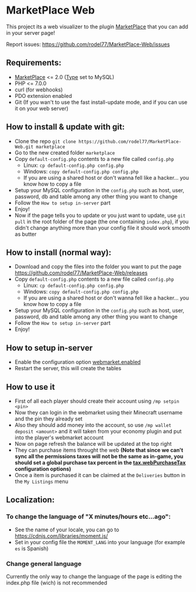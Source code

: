 # MarketPlace Web

This project its a web visualizer to the plugin [MarketPlace](https://www.spigotmc.org/resources/48526/) that you can add in your server page!

Report issues: https://github.com/rodel77/MarketPlace-Web/issues

## Requirements:
+ [MarketPlace](https://www.spigotmc.org/resources/48526/) <= 2.0 ([Type](https://marketplacedocs.readthedocs.io/en/latest/config/database.type.html) set to MySQL)
+ PHP <= 7.0.0
+ curl (for webhooks)
+ PDO extension enabled
+ Git (If you wan't to use the fast install-update mode, and if you can use it on your web server)

## How to install & update with git:
+ Clone the repo ``git clone https://github.com/rodel77/MarketPlace-Web.git marketplace``
+ Go to the new created folder ``marketplace``
+ Copy ``default-config.php`` contents to a new file called ``config.php``
  + Linux: ``cp default-config.php config.php``
  + Windows: ``copy default-config.php config.php``
  + If you are using a shared host or don't wanna fell like a hacker... you know how to copy a file
+ Setup your MySQL configuration in the ``config.php`` such as host, user, password, db and table among any other thing you want to change
+ Follow the ``How to setup in-server`` part
+ Enjoy!
+ Now if the page tells you to update or you just want to update, use ``git pull`` in the root folder of the page (the one containing ``index.php``), if you didn't change anything more than your config file it should work smooth as butter

## How to install (normal way):
+ Download and copy the files into the folder you want to put the page https://github.com/rodel77/MarketPlace-Web/releases
+ Copy ``default-config.php`` contents to a new file called ``config.php``
  + Linux: ``cp default-config.php config.php``
  + Windows: ``copy default-config.php config.php``
  + If you are using a shared host or don't wanna fell like a hacker... you know how to copy a file
+ Setup your MySQL configuration in the ``config.php`` such as host, user, password, db and table among any other thing you want to change
+ Follow the ``How to setup in-server`` part
+ Enjoy!

## How to setup in-server
+ Enable the configuration option [webmarket.enabled](https://marketplacedocs.readthedocs.io/en/latest/config/webmarket.enabled.html)
+ Restart the server, this will create the tables

## How to use it
+ First of all each player should create their account using `/mp setpin <pin>`
+ Now they can login in the webmarket using their Minecraft username and the pin they already set
+ Also they should add money into the account, so use `/mp wallet deposit <amount>` and it will taken from your economy plugin and put into the player's webmarket account
+ Now on page refresh the balance will be updated at the top right
+ They can purchase items throught the web **(Note that since we can't sync all the permissions taxes will not be the same as in-game, you should set a global purchase tax percent in the [tax.webPurchaseTax](https://marketplacedocs.readthedocs.io/en/latest/config/tax.webPurchaseTax.html) configuration options)**
+ Once a item is purchased it can be claimed at the `Deliveries` button in the `My Listings` menu

## Localization:

### To change the language of "X minutes/hours etc...ago":
+ See the name of your locale, you can go to https://cdnjs.com/libraries/moment.js/
+ Set in your config file the `MOMENT_LANG` into your language (for example `es` is Spanish)

### Change general language
Currently the only way to change the language of the page is editing the index.php file (wich) is not recommended